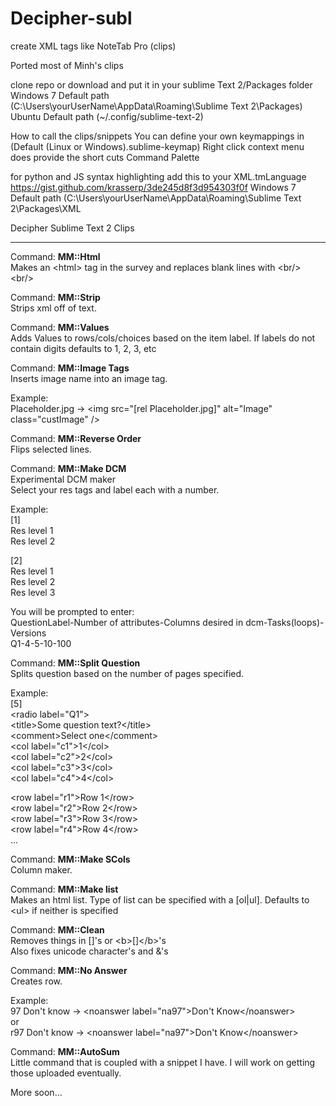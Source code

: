 Decipher-subl
=======

create XML tags like NoteTab Pro (clips)

Ported most of Minh's clips

clone repo or download and put it in your sublime Text 2/Packages folder
Windows 7 Default path (C:\Users\yourUserName\AppData\Roaming\Sublime Text 2\Packages)
Ubuntu Default path (~/.config/sublime-text-2)

How to call the clips/snippets
You can define your own keymappings in (Default (Linux or Windows).sublime-keymap)
Right click context menu does provide the short cuts
Command Palette 

for python and JS syntax highlighting add this to your XML.tmLanguage
https://gist.github.com/krasserp/3de245d8f3d954303f0f
Windows 7 Default path (C:\Users\yourUserName\AppData\Roaming\Sublime Text 2\Packages\XML

Decipher Sublime Text 2 Clips

------------------------------


Command: <b>MM::Html</b><br>
Makes an &lt;html&gt; tag in the survey and replaces blank lines with &lt;br/&gt; &lt;br/&gt;

Command: <b>MM::Strip</b><br>
Strips xml off of text. 

Command: <b>MM::Values</b><br>
Adds Values to rows/cols/choices based on the item label. If labels do not contain digits defaults to 1, 2, 3, etc

Command: <b>MM::Image Tags</b><br>
Inserts image name into an image tag. 

Example:<br>
Placeholder.jpg -&gt; &lt;img src="[rel Placeholder.jpg]" alt="Image" class="custImage" /&gt;

Command: <b>MM::Reverse Order</b><br>
Flips selected lines.

Command: <b>MM::Make DCM</b><br>
Experimental DCM maker<br>
Select your res tags and label each with a number. 

Example:<br>
[1]<br>
Res level 1<br>
Res level 2<br>

[2]<br>
Res level 1<br>
Res level 2 <br>
Res level 3<br>

You will be prompted to enter:<br>
QuestionLabel-Number of attributes-Columns desired in dcm-Tasks(loops)-Versions<br>
Q1-4-5-10-100

Command: <b>MM::Split Question</b><br>
Splits question based on the number of pages specified. 

Example:<br>
[5]<br>
&lt;radio label="Q1"&gt;<br>
&lt;title&gt;Some question text?&lt;/title&gt;<br>
&lt;comment&gt;Select one&lt;/comment&gt;<br>
  &lt;col label="c1"&gt;1&lt;/col&gt;<br>
  &lt;col label="c2"&gt;2&lt;/col&gt;<br>
  &lt;col label="c3"&gt;3&lt;/col&gt;<br>
  &lt;col label="c4"&gt;4&lt;/col&gt;<br>

  &lt;row label="r1"&gt;Row 1&lt;/row&gt;<br>
  &lt;row label="r2"&gt;Row 2&lt;/row&gt;<br>
  &lt;row label="r3"&gt;Row 3&lt;/row&gt;<br>
  &lt;row label="r4"&gt;Row 4&lt;/row&gt;<br>
  ...<br>

Command: <b>MM::Make SCols</b><br>
Column maker.

Command: <b>MM::Make list</b><br>
Makes an html list. Type of list can be specified with a [ol|ul]. Defaults to &lt;ul&gt; if neither is specified

Command: <b>MM::Clean</b><br>
Removes things in []'s or &lt;b&gt;[]&lt;/b&gt;'s<br>
Also fixes unicode character's and &'s

Command: <b>MM::No Answer</b><br>
Creates <noanswer> row.

Example:<br>
97 Don't know -> &lt;noanswer label="na97"&gt;Don't Know&lt;/noanswer&gt;<br>
or <br>
r97 Don't know -> &lt;noanswer label="na97"&gt;Don't Know&lt;/noanswer&gt;<br>

Command: <b>MM::AutoSum</b><br>
Little command that is coupled with a snippet I have. I will work on getting those uploaded eventually.


More soon...<br>
